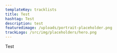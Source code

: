 ```yaml
---
templateKey: tracklists
title: Test
hashtag: Test
description: test
featuredimage: /uploads/portrait-placeholder.png
trackLogo: /src/img/placeholders/hero.png
---
```

Test